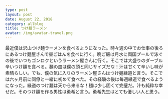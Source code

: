 ```yaml
---
type: post
layout: post
date: August 22, 2018
category: allblog
title: つけ麺ラーメン
avatar: /img/avatar-travel.png
---
```


最近僕は沢山つけ麺ラーメンを食べるようになった。時々週の中でお仕事の後ろにあるつけ麺屋さんで昼ごはんを食べに行く。晩ご飯は月水に両国プールで泳ぐの後でいつもゴンロクというラーメン屋さんに行く。そこでは大盛りのダーブル辛いつけ麺を食べる。麺の皿は僕の頭と同じサイズだな！汁は甘くて辛いし味が素晴らしい。でも、僕の気に入りのラーメン屋さんはつけ麺縁道と言う。そこでは六ヶ月前に同僚と一緒に初めて食べた。その経験の後は毎週縁道で食べるようになった。縁道のつけ麺は天から来るな！麺は少し固くて完璧だ。汁も純粋な幸せだ。そのつけ麺を作る男性は勇希と言う。勇希先生はとても優しい人と思う。
